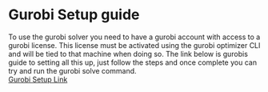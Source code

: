 # Gurobi Setup guide
To use the gurobi solver you need to have a gurobi account with access to a gurobi license. This license must be activated using the gurobi optimizer CLI and will be tied to that machine when doing so. The link below is gurobis guide to setting all this up, just follow the steps and once complete you can try and run the gurobi solve command.  
[Gurobi Setup Link](https://support.gurobi.com/hc/en-us/articles/14799677517585-Getting-Started-with-Gurobi-Optimizer)